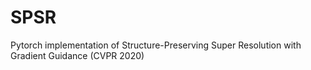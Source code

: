 # SPSR
Pytorch implementation of Structure-Preserving Super Resolution with Gradient Guidance (CVPR 2020) 
